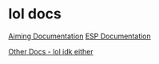 # lol docs
[Aiming Documentation](https://stefanuk12.github.io/ROBLOX/AimingModule/docs/index.html)
[ESP Documentation](https://stefanuk12.github.io/ROBLOX/ESPModule/docs/index.html)

[Other Docs - lol idk either](https://stefanuk12.github.io/ROBLOX/OtherDocs/book/index.html)
